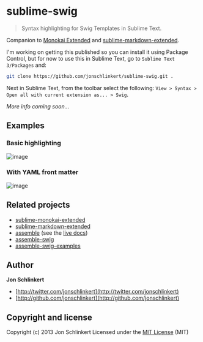 # sublime-swig

> Syntax highlighting for Swig Templates in Sublime Text.

Companion to [Monokai Extended](https://github.com/jonschlinkert/sublime-monokai-extended) and [sublime-markdown-extended](https://github.com/jonschlinkert/sublime-markdown-extended).

I'm working on getting this published so you can install it using Package Control, but for now to use this in Sublime Text, go to `Sublime Text 3/Packages` and:

```bash
git clone https://github.com/jonschlinkert/sublime-swig.git .
```

Next in Sublime Text, from the toolbar select the following: `View > Syntax > Open all with current extension as... > Swig`.

_More info coming soon..._

## Examples

### Basic highlighting

![image](https://f.cloud.github.com/assets/383994/1143034/509540c0-1d12-11e3-8e06-f6ec6bcd651e.png)

### With YAML front matter

![image](https://f.cloud.github.com/assets/383994/1143037/8922ec9e-1d12-11e3-91f9-e0bcff20e0b8.png)


## Related projects

* [sublime-monokai-extended](https://github.com/jonschlinkert/sublime-monokai-extended)
* [sublime-markdown-extended](https://github.com/jonschlinkert/sublime-markdown-extended)
* [assemble](http://github.com/assemble) (see the [live docs](http://assemble.io))
* [assemble-swig](http://github.com/assemble/assemble-swig)
* [assemble-swig-examples](http://github.com/assemble/assemble-swig-examples)


## Author

**Jon Schlinkert**

+ [http://twitter.com/jonschlinkert](http://twitter.com/jonschlinkert)
+ [http://github.com/jonschlinkert](http://github.com/jonschlinkert)


## Copyright and license

Copyright (c) 2013 Jon Schlinkert
Licensed under the [MIT License](./LICENSE-MIT) (MIT)


